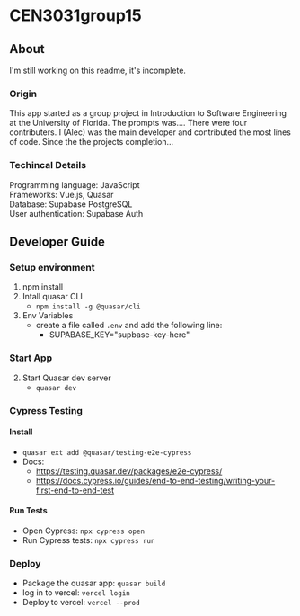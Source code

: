 # CEN3031group15

## About

I'm still working on this readme, it's incomplete.

### Origin

This app started as a group project in Introduction to Software Engineering at the University of Florida. The prompts was.... There were four contributers. I (Alec) was the main developer and contributed the most lines of code. Since the the projects completion...

### Techincal Details

Programming language: JavaScript  
Frameworks: Vue.js, Quasar  
Database: Supabase PostgreSQL  
User authentication: Supabase Auth  

## Developer Guide

### Setup environment

1. npm install
2. Intall quasar CLI
    - `npm install -g @quasar/cli`
3. Env Variables
    - create a file called `.env`  and add the following line:
        - SUPABASE_KEY="supbase-key-here"
    
### Start App

2. Start Quasar dev server
    - `quasar dev`

### Cypress Testing

#### Install 

- `quasar ext add @quasar/testing-e2e-cypress`
- Docs: 
  - https://testing.quasar.dev/packages/e2e-cypress/
  - https://docs.cypress.io/guides/end-to-end-testing/writing-your-first-end-to-end-test

#### Run Tests

- Open Cypress: `npx cypress open`
- Run Cypress tests: `npx cypress run`

### Deploy

- Package the quasar app: `quasar build`
- log in to vercel: `vercel login`
- Deploy to vercel: `vercel --prod`
